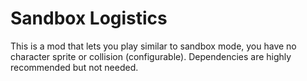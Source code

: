 # Sandbox Logistics

This is a mod that lets you play similar to sandbox mode, you have no character sprite or collision (configurable). Dependencies are highly recommended but not needed. 

